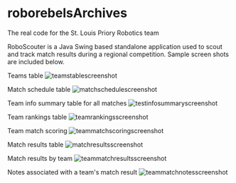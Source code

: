 # roborebelsArchives
The real code for the St. Louis Priory Robotics team

RoboScouter is a Java Swing based standalone application used to scout and track match results during a regional competition.  Sample screen shots are included below.

Teams table 
![teamstablescreenshot](https://cloud.githubusercontent.com/assets/6477507/20404589/159518c8-accb-11e6-890f-987ac0739bbe.jpg)

Match schedule table
![matchschedulescreenshot](https://cloud.githubusercontent.com/assets/6477507/20404612/362f2358-accb-11e6-8e27-aafe0cca5e87.jpg)

Team info summary table for all matches
![testinfosummaryscreenshot](https://cloud.githubusercontent.com/assets/6477507/20404622/48e0978e-accb-11e6-9a25-5a4a0311af0d.jpg)

Team rankings table
![teamrankingsscreenshot](https://cloud.githubusercontent.com/assets/6477507/20405824/78f90cf8-acd0-11e6-9b7f-2772c296c20a.jpg)

Team match scoring
![teammatchscoringscreenshot](https://cloud.githubusercontent.com/assets/6477507/20405840/8a80be76-acd0-11e6-945b-68f26e1f56ad.jpg)

Match results table
![matchresultsscreenshot](https://cloud.githubusercontent.com/assets/6477507/20405972/173f3cca-acd1-11e6-80a6-070701bc6799.jpg)

Match results by team
![teammatchresultsscreenshot](https://cloud.githubusercontent.com/assets/6477507/20405906/d386633c-acd0-11e6-9cca-906da38ea546.jpg)

Notes associated with a team's match result
![teammatchnotesscreenshot](https://cloud.githubusercontent.com/assets/6477507/20405882/b6cfd732-acd0-11e6-9677-62a30c259102.jpg)

